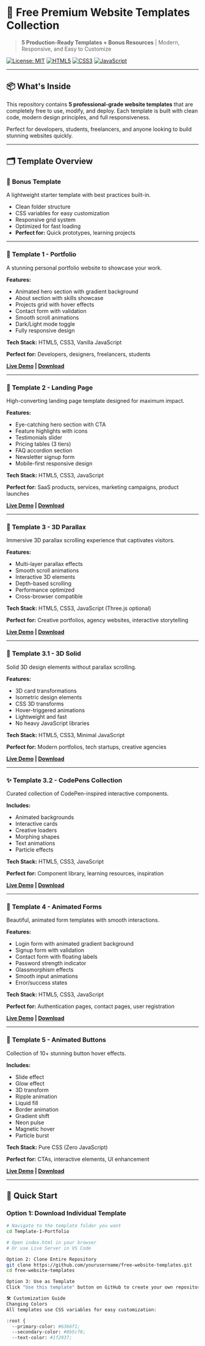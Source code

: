 # 🎨 Free Premium Website Templates Collection

> **5 Production-Ready Templates + Bonus Resources** | Modern, Responsive, and Easy to Customize

[![License: MIT](https://img.shields.io/badge/License-MIT-blue.svg)](https://opensource.org/licenses/MIT)
[![HTML5](https://img.shields.io/badge/HTML5-E34F26?logo=html5&logoColor=white)](https://developer.mozilla.org/en-US/docs/Web/HTML)
[![CSS3](https://img.shields.io/badge/CSS3-1572B6?logo=css3&logoColor=white)](https://developer.mozilla.org/en-US/docs/Web/CSS)
[![JavaScript](https://img.shields.io/badge/JavaScript-F7DF1E?logo=javascript&logoColor=black)](https://developer.mozilla.org/en-US/docs/Web/JavaScript)

---

## 📦 What's Inside

This repository contains **5 professional-grade website templates** that are completely free to use, modify, and deploy. Each template is built with clean code, modern design principles, and full responsiveness.

Perfect for developers, students, freelancers, and anyone looking to build stunning websites quickly.

---

## 🗂️ Template Overview

### 🎁 **Bonus Template**
A lightweight starter template with best practices built-in.
- Clean folder structure
- CSS variables for easy customization
- Responsive grid system
- Optimized for fast loading
- **Perfect for:** Quick prototypes, learning projects

---

### 📄 **Template 1 - Portfolio**
A stunning personal portfolio website to showcase your work.

**Features:**
- Animated hero section with gradient background
- About section with skills showcase
- Projects grid with hover effects
- Contact form with validation
- Smooth scroll animations
- Dark/Light mode toggle
- Fully responsive design

**Tech Stack:** HTML5, CSS3, Vanilla JavaScript

**Perfect for:** Developers, designers, freelancers, students

**[Live Demo](#) | [Download](./Template-1-Portfolio)**

---

### 🚀 **Template 2 - Landing Page**
High-converting landing page template designed for maximum impact.

**Features:**
- Eye-catching hero section with CTA
- Feature highlights with icons
- Testimonials slider
- Pricing tables (3 tiers)
- FAQ accordion section
- Newsletter signup form
- Mobile-first responsive design

**Tech Stack:** HTML5, CSS3, JavaScript

**Perfect for:** SaaS products, services, marketing campaigns, product launches

**[Live Demo](#) | [Download](./Template-2-Landing)**

---

### 🌟 **Template 3 - 3D Parallax**
Immersive 3D parallax scrolling experience that captivates visitors.

**Features:**
- Multi-layer parallax effects
- Smooth scroll animations
- Interactive 3D elements
- Depth-based scrolling
- Performance optimized
- Cross-browser compatible

**Tech Stack:** HTML5, CSS3, JavaScript (Three.js optional)

**Perfect for:** Creative portfolios, agency websites, interactive storytelling

**[Live Demo](#) | [Download](./Template-3-3D-Parallax)**

---

### 🎯 **Template 3.1 - 3D Solid**
Solid 3D design elements without parallax scrolling.

**Features:**
- 3D card transformations
- Isometric design elements
- CSS 3D transforms
- Hover-triggered animations
- Lightweight and fast
- No heavy JavaScript libraries

**Tech Stack:** HTML5, CSS3, Minimal JavaScript

**Perfect for:** Modern portfolios, tech startups, creative agencies

**[Live Demo](#) | [Download](./Template-3.1-3D-Solid)**

---

### ✨ **Template 3.2 - CodePens Collection**
Curated collection of CodePen-inspired interactive components.

**Includes:**
- Animated backgrounds
- Interactive cards
- Creative loaders
- Morphing shapes
- Text animations
- Particle effects

**Tech Stack:** HTML5, CSS3, JavaScript

**Perfect for:** Component library, learning resources, inspiration

**[Live Demo](#) | [Download](./Template-3.2-Codepens)**

---

### 🔐 **Template 4 - Animated Forms**
Beautiful, animated form templates with smooth interactions.

**Features:**
- Login form with animated gradient background
- Signup form with validation
- Contact form with floating labels
- Password strength indicator
- Glassmorphism effects
- Smooth input animations
- Error/success states

**Tech Stack:** HTML5, CSS3, JavaScript

**Perfect for:** Authentication pages, contact pages, user registration

**[Live Demo](#) | [Download](./Template-4-Animated-Forms)**

---

### 🎨 **Template 5 - Animated Buttons**
Collection of 10+ stunning button hover effects.

**Includes:**
- Slide effect
- Glow effect
- 3D transform
- Ripple animation
- Liquid fill
- Border animation
- Gradient shift
- Neon pulse
- Magnetic hover
- Particle burst

**Tech Stack:** Pure CSS (Zero JavaScript)

**Perfect for:** CTAs, interactive elements, UI enhancement

**[Live Demo](#) | [Download](./Template-5-Animated-Buttons)**

---

## 🚀 Quick Start

### Option 1: Download Individual Template
```bash
# Navigate to the template folder you want
cd Template-1-Portfolio

# Open index.html in your browser
# Or use Live Server in VS Code

Option 2: Clone Entire Repository
git clone https://github.com/yourusername/free-website-templates.git
cd free-website-templates

Option 3: Use as Template
Click "Use this template" button on GitHub to create your own repository.

🛠️ Customization Guide
Changing Colors
All templates use CSS variables for easy customization:

:root {
  --primary-color: #6366f1;
  --secondary-color: #8b5cf6;
  --text-color: #1f2937;
